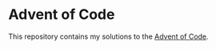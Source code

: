 # Advent of Code

This repository contains my solutions to the [Advent of Code](https://adventofcode.com/).
